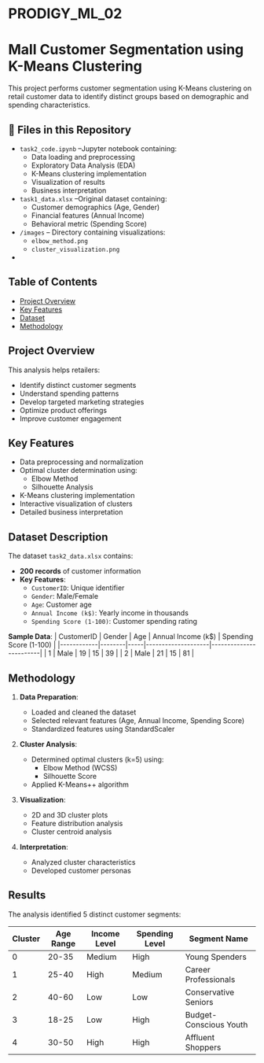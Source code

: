# PRODIGY_ML_02
# Mall Customer Segmentation using K-Means Clustering

This project performs customer segmentation using K-Means clustering on retail customer data to identify distinct groups based on demographic and spending characteristics.

## 📁 Files in this Repository
- `task2_code.ipynb` –Jupyter notebook containing:
  - Data loading and preprocessing
  - Exploratory Data Analysis (EDA)
  - K-Means clustering implementation
  - Visualization of results
  - Business interpretation
- `task1_data.xlsx` –Original dataset containing:
  - Customer demographics (Age, Gender)
  - Financial features (Annual Income)
  - Behavioral metric (Spending Score)
- `/images` – Directory containing visualizations:
  - `elbow_method.png` 
  - `cluster_visualization.png` 
- 
## Table of Contents
- [Project Overview](#project-overview)
- [Key Features](#key-features)
- [Dataset](#dataset)
- [Methodology](#methodology)


## Project Overview
This analysis helps retailers:
- Identify distinct customer segments
- Understand spending patterns
- Develop targeted marketing strategies
- Optimize product offerings
- Improve customer engagement

## Key Features
- Data preprocessing and normalization
- Optimal cluster determination using:
  - Elbow Method
  - Silhouette Analysis
- K-Means clustering implementation
- Interactive visualization of clusters
- Detailed business interpretation


## Dataset Description
The dataset `task2_data.xlsx` contains:
- **200 records** of customer information
- **Key Features**:
  - `CustomerID`: Unique identifier
  - `Gender`: Male/Female
  - `Age`: Customer age
  - `Annual Income (k$)`: Yearly income in thousands
  - `Spending Score (1-100)`: Customer spending rating

**Sample Data**:
| CustomerID | Gender | Age | Annual Income (k$) | Spending Score (1-100) |
|------------|--------|-----|--------------------|------------------------|
| 1          | Male   | 19  | 15                 | 39                     |
| 2          | Male   | 21  | 15                 | 81                     |


## Methodology
1. **Data Preparation**:
   - Loaded and cleaned the dataset
   - Selected relevant features (Age, Annual Income, Spending Score)
   - Standardized features using StandardScaler

2. **Cluster Analysis**:
   - Determined optimal clusters (k=5) using:
     - Elbow Method (WCSS)
     - Silhouette Score
   - Applied K-Means++ algorithm

3. **Visualization**:
   - 2D and 3D cluster plots
   - Feature distribution analysis
   - Cluster centroid analysis

4. **Interpretation**:
   - Analyzed cluster characteristics
   - Developed customer personas

## Results
The analysis identified 5 distinct customer segments:

| Cluster | Age Range | Income Level | Spending Level | Segment Name          |
|---------|-----------|--------------|----------------|-----------------------|
| 0       | 20-35     | Medium       | High           | Young Spenders        |
| 1       | 25-40     | High         | Medium         | Career Professionals  |
| 2       | 40-60     | Low          | Low            | Conservative Seniors  |
| 3       | 18-25     | Low          | High           | Budget-Conscious Youth|
| 4       | 30-50     | High         | High           | Affluent Shoppers     |






